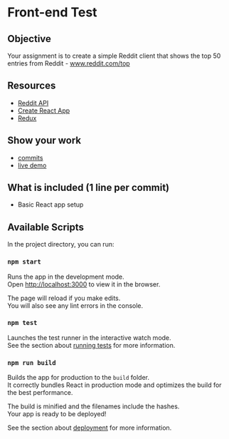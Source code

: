 # Front-end Test

## Objective

Your assignment is to create a simple Reddit client that shows the top 50 entries from Reddit - www.reddit.com/top

## Resources

- [Reddit API](http://www.reddit.com/dev/api)
- [Create React App](https://github.com/facebook/create-react-app)
- [Redux](https://redux.js.org/)

## Show your work

- [commits](https://github.com/aldo-sorbara/deviget-reddit/commits)
- [live demo](thirsty-hawking-061fbb.netlify.com)

## What is included (1 line per commit)

- Basic React app setup

## Available Scripts

In the project directory, you can run:

### `npm start`

Runs the app in the development mode.<br />
Open [http://localhost:3000](http://localhost:3000) to view it in the browser.

The page will reload if you make edits.<br />
You will also see any lint errors in the console.

### `npm test`

Launches the test runner in the interactive watch mode.<br />
See the section about [running tests](https://facebook.github.io/create-react-app/docs/running-tests) for more information.

### `npm run build`

Builds the app for production to the `build` folder.<br />
It correctly bundles React in production mode and optimizes the build for the best performance.

The build is minified and the filenames include the hashes.<br />
Your app is ready to be deployed!

See the section about [deployment](https://facebook.github.io/create-react-app/docs/deployment) for more information.
